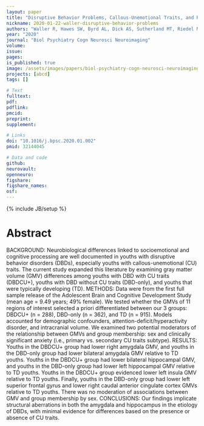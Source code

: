 ```yaml
---
layout: paper
title: "Disruptive Behavior Problems, Callous-Unemotional Traits, and Regional Gray Matter Volume in the Adolescent Brain and Cognitive Development Study"
nickname: 2020-01-22-waller-disruptive-behavior-problems
authors: "Waller R, Hawes SW, Byrd AL, Dick AS, Sutherland MT, Riedel MC, Tobia MJ, Bottenhorn KL, Laird AR, Gonzalez R"
year: "2020"
journal: "Biol Psychiatry Cogn Neurosci Neuroimaging"
volume: 
issue: 
pages: 
is_published: true
image: /assets/images/papers/biol-psychiatry-cogn-neurosci-neuroimaging.png
projects: [abcd]
tags: []

# Text
fulltext:
pdf:
pdflink:
pmcid: 
preprint:
supplement:

# Links
doi: "10.1016/j.bpsc.2020.01.002"
pmid: 32144045

# Data and code
github:
neurovault:
openneuro:
figshare:
figshare_names:
osf:
---
```

{% include JB/setup %}

# Abstract

BACKGROUND: Neurobiological differences linked to socioemotional and cognitive processing are well documented in youths with disruptive behavior disorders (DBDs), especially youths with callous-unemotional (CU) traits. The current study expanded this literature by examining gray matter volume (GMV) differences among youths with DBD with CU traits (DBDCU+), youths with DBD without CU traits (DBD-only), and youths that were typically developing (TD). METHODS: Data were from the first full sample release of the Adolescent Brain and Cognitive Development Study (mean age = 9.49 years; 49% female). We tested whether the GMVs of 11 regions of interest selected a priori differentiated between our 3 groups: DBDCU+ (n = 288), DBD-only (n = 362), and TD (n = 915). Models accounted for demographic confounders, attention-deficit/hyperactivity disorder, and intracranial volume. We examined two potential moderators of the relationship between GMVs and group membership: sex and clinically significant anxiety (i.e., primary vs. secondary CU traits subtype). RESULTS: Youths in the DBDCU+ group had lower right amygdala GMV, and youths in the DBD-only group had lower bilateral amygdala GMV relative to TD youths. Youths in the DBDCU+ group had lower bilateral hippocampal GMV, and youths in the DBD-only group had lower left hippocampal GMV relative to TD youths. Youths in the DBDCU+ group evidenced lower left insula GMV relative to TD youths. Finally, youths in the DBD-only group had lower left superior frontal gyrus and lower right caudal anterior cingulate cortex GMVs relative to TD youths. There was no moderation of associations between GMV and group membership by sex. CONCLUSIONS: Our findings implicate structural aberrations in both the amygdala and hippocampus in the etiology of DBDs, with minimal evidence for differences based on the presence or absence of CU traits.
